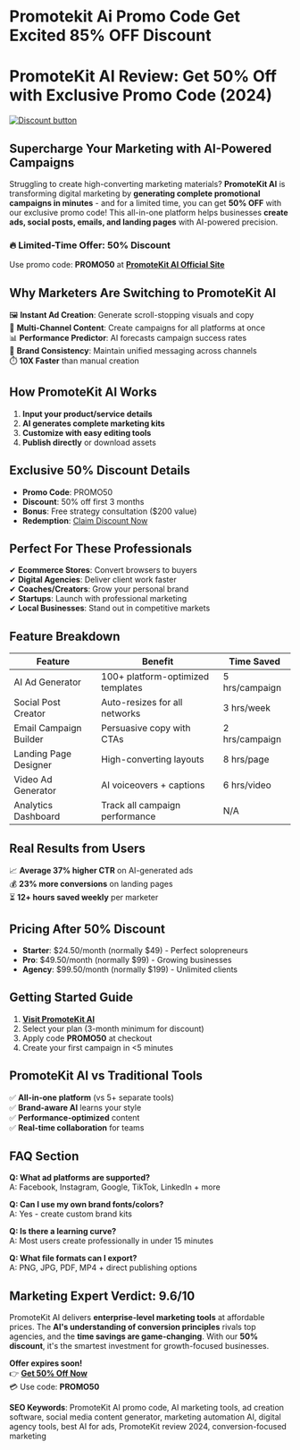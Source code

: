 # Promotekit Ai Promo Code Get Excited 85% OFF Discount 
# **PromoteKit AI Review: Get 50% Off with Exclusive Promo Code (2024)**
[![Discount button](https://github.com/user-attachments/assets/d84d81bf-3162-482e-9e2e-e24303a0283e)]([https://firmoo.sjv.io/je5BVP](https://www.promotekit.com?via=Malikimran))
## **Supercharge Your Marketing with AI-Powered Campaigns**

Struggling to create high-converting marketing materials? **PromoteKit AI** is transforming digital marketing by **generating complete promotional campaigns in minutes** - and for a limited time, you can get **50% OFF** with our exclusive promo code! This all-in-one platform helps businesses **create ads, social posts, emails, and landing pages** with AI-powered precision.

### **🔥 Limited-Time Offer: 50% Discount**
Use promo code: **PROMO50** at **[PromoteKit AI Official Site](https://promotekit.ai/?via=exclusive50)**

## **Why Marketers Are Switching to PromoteKit AI**

🖼️ **Instant Ad Creation**: Generate scroll-stopping visuals and copy  
📝 **Multi-Channel Content**: Create campaigns for all platforms at once  
📊 **Performance Predictor**: AI forecasts campaign success rates  
🔄 **Brand Consistency**: Maintain unified messaging across channels  
⏱️ **10X Faster** than manual creation  

## **How PromoteKit AI Works**

1. **Input your product/service details**  
2. **AI generates complete marketing kits**  
3. **Customize with easy editing tools**  
4. **Publish directly** or download assets  

## **Exclusive 50% Discount Details**

- **Promo Code**: PROMO50  
- **Discount**: 50% off first 3 months  
- **Bonus**: Free strategy consultation ($200 value)  
- **Redemption**: [Claim Discount Now](https://promotekit.ai/?via=exclusive50)  

## **Perfect For These Professionals**

✔ **Ecommerce Stores**: Convert browsers to buyers  
✔ **Digital Agencies**: Deliver client work faster  
✔ **Coaches/Creators**: Grow your personal brand  
✔ **Startups**: Launch with professional marketing  
✔ **Local Businesses**: Stand out in competitive markets  

## **Feature Breakdown**

| Feature | Benefit | Time Saved |
|---------|---------|------------|
| AI Ad Generator | 100+ platform-optimized templates | 5 hrs/campaign |
| Social Post Creator | Auto-resizes for all networks | 3 hrs/week |
| Email Campaign Builder | Persuasive copy with CTAs | 2 hrs/campaign |
| Landing Page Designer | High-converting layouts | 8 hrs/page |
| Video Ad Generator | AI voiceovers + captions | 6 hrs/video |
| Analytics Dashboard | Track all campaign performance | N/A |

## **Real Results from Users**

📈 **Average 37% higher CTR** on AI-generated ads  
💰 **23% more conversions** on landing pages  
⏳ **12+ hours saved weekly** per marketer  

## **Pricing After 50% Discount**

- **Starter**: $24.50/month (normally $49) - Perfect solopreneurs  
- **Pro**: $49.50/month (normally $99) - Growing businesses  
- **Agency**: $99.50/month (normally $199) - Unlimited clients  

## **Getting Started Guide**

1. **[Visit PromoteKit AI](https://promotekit.ai/?via=exclusive50)**  
2. Select your plan (3-month minimum for discount)  
3. Apply code **PROMO50** at checkout  
4. Create your first campaign in <5 minutes  

## **PromoteKit AI vs Traditional Tools**

✅ **All-in-one platform** (vs 5+ separate tools)  
✅ **Brand-aware AI** learns your style  
✅ **Performance-optimized** content  
✅ **Real-time collaboration** for teams  

## **FAQ Section**

**Q: What ad platforms are supported?**  
A: Facebook, Instagram, Google, TikTok, LinkedIn + more  

**Q: Can I use my own brand fonts/colors?**  
A: Yes - create custom brand kits  

**Q: Is there a learning curve?**  
A: Most users create professionally in under 15 minutes  

**Q: What file formats can I export?**  
A: PNG, JPG, PDF, MP4 + direct publishing options  

## **Marketing Expert Verdict: 9.6/10**

PromoteKit AI delivers **enterprise-level marketing tools** at affordable prices. The **AI's understanding of conversion principles** rivals top agencies, and the **time savings are game-changing**. With our **50% discount**, it's the smartest investment for growth-focused businesses.

**Offer expires soon!**  
👉 **[Get 50% Off Now](https://promotekit.ai/?via=exclusive50)**  
💳 Use code: **PROMO50**  

**SEO Keywords**: PromoteKit AI promo code, AI marketing tools, ad creation software, social media content generator, marketing automation AI, digital agency tools, best AI for ads, PromoteKit review 2024, conversion-focused marketing
